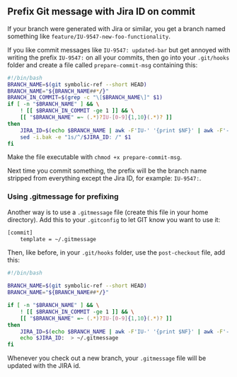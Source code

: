 ## Prefix Git message with Jira ID on commit
If your branch were generated with Jira or similar, you get a branch named something like `feature/IU-9547-new-foo-functionality`. 

If you like commit messages like `IU-9547: updated-bar` but get annoyed with writing the prefix `IU-9547:` on all your commits, 
then go into your `.git/hooks` folder and create a file called `prepare-commit-msg` containing this:

```bash
#!/bin/bash
BRANCH_NAME=$(git symbolic-ref --short HEAD)
BRANCH_NAME="${BRANCH_NAME##*/}"
BRANCH_IN_COMMIT=$(grep -c "\[$BRANCH_NAME\]" $1)
if [ -n "$BRANCH_NAME" ] && \
    ! [[ $BRANCH_IN_COMMIT -ge 1 ]] && \
    [[ "$BRANCH_NAME" =~ (.*)?IU-[0-9]{1,10}(.*)? ]]
then
    JIRA_ID=$(echo $BRANCH_NAME | awk -F'IU-' '{print $NF}' | awk -F'-' '{print "IU-"$NR}')
    sed -i.bak -e "1s/^/$JIRA_ID: /" $1
fi
```

Make the file executable with `chmod +x prepare-commit-msg`. 

Next time you commit something, the prefix will be the branch name stripped from everything except the Jira ID, 
for example: `IU-9547:`.

### Using .gitmessage for prefixing
Another way is to use a `.gitmessage` file (create this file in your home directory). Add this to your `.gitconfig` to let GIT know you want to use it:
```bash
[commit]
	template = ~/.gitmessage
```
Then, like before, in your `.git/hooks` folder, use the `post-checkout` file, add this:
```bash
#!/bin/bash                                                                      

BRANCH_NAME=$(git symbolic-ref --short HEAD)
BRANCH_NAME="${BRANCH_NAME##*/}"

if [ -n "$BRANCH_NAME" ] && \
	! [[ $BRANCH_IN_COMMIT -ge 1 ]] && \
	[[ "$BRANCH_NAME" =~ (.*)?IU-[0-9]{1,10}(.*)? ]]
then 
	JIRA_ID=$(echo $BRANCH_NAME | awk -F'IU-' '{print $NF}' | awk -F'-' '{print "IU-"$NR}')
	echo $JIRA_ID:  > ~/.gitmessage
fi

```
Whenever you check out a new branch, your `.gitmessage` file will be updated with the JIRA id.
